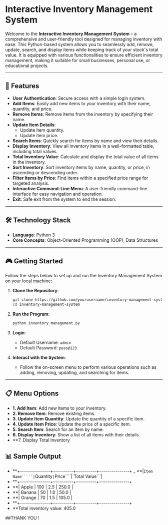 # Interactive Inventory Management System

Welcome to the **Interactive Inventory Management System** – a comprehensive and user-friendly tool designed for managing inventory with ease. This Python-based system allows you to seamlessly add, remove, update, search, and display items while keeping track of your stock's total value. It is equipped with various functionalities to ensure efficient inventory management, making it suitable for small businesses, personal use, or educational projects.

---

## 🚀 Features

- **User Authentication**: Secure access with a simple login system.
- **Add Items**: Easily add new items to your inventory with their name, quantity, and price.
- **Remove Items**: Remove items from the inventory by specifying their name.
- **Update Item Details**:
  - Update item quantity.
  - Update item price.
- **Search Items**: Quickly search for items by name and view their details.
- **Display Inventory**: View all inventory items in a well-formatted table, including total values.
- **Total Inventory Value**: Calculate and display the total value of all items in the inventory.
- **Sort Inventory**: Sort inventory items by name, quantity, or price, in ascending or descending order.
- **Filter Items by Price**: Find items within a specified price range for targeted analysis.
- **Interactive Command-Line Menu**: A user-friendly command-line interface for easy navigation and operation.
- **Exit**: Safe exit from the system to end the session.

---

## 🛠️ Technology Stack

- **Language**: Python 3
- **Core Concepts**: Object-Oriented Programming (OOP), Data Structures

---

## 🎮 Getting Started

Follow the steps below to set up and run the Inventory Management System on your local machine:

1. **Clone the Repository**:
    ```bash
    git clone https://github.com/yourusername/inventory-management-system.git
    cd inventory-management-system
    ```

2. **Run the Program**:
    ```bash
    python inventory_management.py
    ```

3. **Login**:
   - Default Username: `admin`
   - Default Password: `pass@123`

4. **Interact with the System**:
   - Follow the on-screen menu to perform various operations such as adding, removing, updating, and searching for items.

---

## 📋 Menu Options

- **1. Add Item**: Add new items to your inventory.
- **2. Remove Item**: Remove existing items.
- **3. Update Item Quantity**: Update the quantity of a specific item.
- **4. Update Item Price**: Update the price of a specific item.
- **5. Search Item**: Search for an item by name.
- **6. Display Inventory**: Show a list of all items with their details.
- **7. Display Total Inventory

## 📊 Sample Output
- **+---------------+----------+----------+---------------+
_ **|`Item Name`````|`Quantity`|`Price````|`Total Value```|
- **+---------------+----------+----------+---------------+
- **| Apple         | 100      | 2.5       | 250.0        |
- **| Banana        | 50       | 1.0       | 50.0         |
- **| Orange        | 70       | 1.5       | 105.0        |
- **+---------------+----------+----------+---------------+
- **Total inventory value: 405.0





##THANK YOU !

